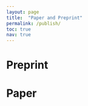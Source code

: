 ```yaml
---
layout: page
title:  "Paper and Preprint"
permalink: /publish/
toc: true
nav: true
---
```


# Preprint
# Paper

